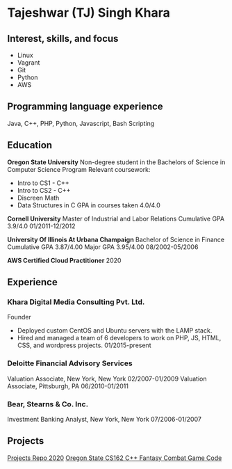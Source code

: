 # Tajeshwar (TJ) Singh Khara

## Interest, skills, and focus
* Linux
* Vagrant
* Git
* Python
* AWS

## Programming language experience
Java, C++, PHP, Python, Javascript, Bash Scripting

## Education
**Oregon State University**
Non-degree student in the Bachelors of Science in Computer Science Program
Relevant coursework: 
* Intro to CS1 - C++
* Intro to CS2 - C++
* Discreen Math
* Data Structures in C
GPA in courses taken 4.0/4.0

**Cornell University**
Master of Industrial and Labor Relations
Cumulative GPA 3.9/4.0
01/2011-12/2012

**University Of Illinois At Urbana Champaign**
Bachelor of Science in Finance
Cumulative GPA 3.87/4.00
Major GPA 3.95/4.00
08/2002-05/2006

**AWS Certified Cloud Practitioner**
2020

## Experience
### Khara Digital Media Consulting Pvt. Ltd.
Founder
* Deployed custom CentOS and Ubuntu servers with the LAMP stack.
* Hired and managed a team of 6 developers to work on PHP, JS, HTML, CSS, and wordpress projects.
01/2015-present

### Deloitte Financial Advisory Services
Valuation Associate, New York, New York
02/2007-01/2009
Valuation Associate, Pittsburgh, PA
06/2010-01/2011

### Bear, Stearns & Co. Inc.
Investment Banking Analyst, New York, New York
07/2006-01/2007

## Projects
[Projects Repo 2020](https://github.com/tjkhara/projects)
[Oregon State CS162 C++ Fantasy Combat Game Code](https://bitbucket.org/tajeshwarkhara/cs162_project3_fantasycombatgame/src/master/)


